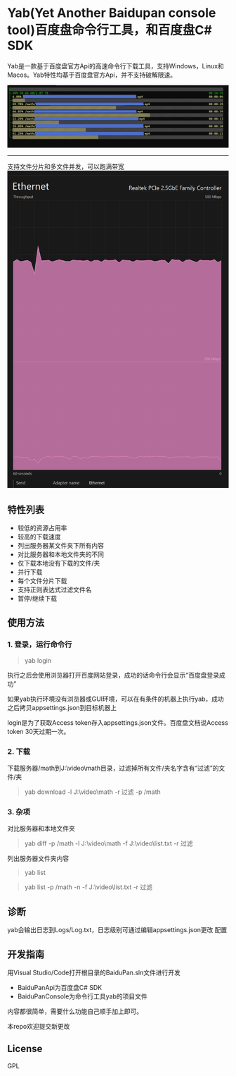 # Yab(Yet Another Baidupan console tool)百度盘命令行工具，和百度盘C# SDK
Yab是一款基于百度盘官方Api的高速命令行下载工具，支持Windows，Linux和Macos。Yab特性均基于百度盘官方Api，并不支持破解限速。

![markdown](https://raw.githubusercontent.com/ForkBug/BaiduPan/main/docs/download.png "下载截图")

----


支持文件分片和多文件并发，可以跑满带宽
![markdown](https://raw.githubusercontent.com/ForkBug/BaiduPan/main/docs/bandwidth.png "下载截图")



## 特性列表
+ 较低的资源占用率
+ 较高的下载速度
+ 列出服务器某文件夹下所有内容
+ 对比服务器和本地文件夹的不同
+ 仅下载本地没有下载的文件/夹
+ 并行下载
+ 每个文件分片下载
+ 支持正则表达式过滤文件名
+ 暂停/继续下载

## 使用方法
### 1. 登录，运行命令行
> yab login

执行之后会使用浏览器打开百度网站登录，成功的话命令行会显示“百度盘登录成功”

如果yab执行环境没有浏览器或GUI环境，可以在有条件的机器上执行yab，成功之后拷贝appsettings.json到目标机器上

login是为了获取Access token存入appsettings.json文件。百度盘文档说Access token 30天过期一次。


### 2. 下载
下载服务器/math到J:\video\math目录，过滤掉所有文件/夹名字含有“过滤”的文件/夹
> yab download -l J:\video\math -r 过滤 -p /math

### 3. 杂项
对比服务器和本地文件夹
> yab diff -p /math  -l J:\video\math -f J:\video\list.txt -r 过滤 

列出服务器文件夹内容
> yab list

> yab list -p /math -n -f J:\video\list.txt -r 过滤 

## 诊断
yab会输出日志到Logs/Log.txt，日志级别可通过编辑appsettings.json更改
配置
## 开发指南
用Visual Studio/Code打开根目录的BaiduPan.sln文件进行开发
+ BaiduPanApi为百度盘C# SDK
+ BaiduPanConsole为命令行工具yab的项目文件

内容都很简单，需要什么功能自己顺手加上即可。

本repo欢迎提交新更改

## License
GPL
